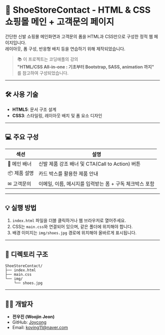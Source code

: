 # 👟 ShoeStoreContact - HTML & CSS 쇼핑몰 메인 + 고객문의 페이지

간단한 신발 쇼핑몰 메인화면과 고객문의 폼을 HTML과 CSS만으로 구성한 정적 웹 페이지입니다.  
레이아웃, 폼 구성, 반응형 배치 등을 연습하기 위해 제작되었습니다.

> 📚 이 프로젝트는 코딩애플의 강의  
> **"HTML/CSS All-in-one : 기초부터 Bootstrap, SASS, animation 까지"**  
> 를 참고하여 구성되었습니다.

---

## 🛠 사용 기술

- **HTML5**: 문서 구조 설계
- **CSS3**: 스타일링, 레이아웃 배치 및 폼 요소 디자인

---

## 💻 주요 구성

| 섹션         | 설명                                                    |
| ------------ | ------------------------------------------------------- |
| 🎯 메인 배너 | 신발 제품 강조 배너 및 CTA(Call to Action) 버튼         |
| 📦 제품 설명 | 카드 박스를 활용한 제품 안내                            |
| ✉ 고객문의   | 이메일, 이름, 메시지를 입력받는 폼 + 구독 체크박스 포함 |

---

## 💡 실행 방법

1. `index.html` 파일을 더블 클릭하거나 웹 브라우저로 열어주세요.
2. CSS는 `main.css`와 연결되어 있으며, 같은 폴더에 위치해야 합니다.
3. 배경 이미지는 `img/shoes.jpg` 경로에 위치해야 올바르게 표시됩니다.

---

## 📁 디렉토리 구조

```
ShoeStoreContact/
├── index.html
├── main.css
└── img/
    └── shoes.jpg
```

---

## 🙋‍♂️ 개발자

- **전우진 (Woojin Jeon)**
- GitHub: [Joycong](https://github.com/Joycong)
- Email: koving11@naver.com

